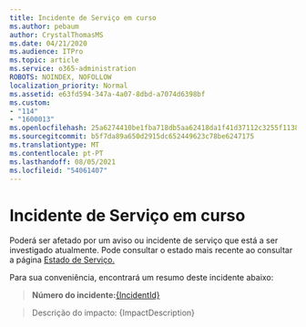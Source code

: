 ```yaml
---
title: Incidente de Serviço em curso
ms.author: pebaum
author: CrystalThomasMS
ms.date: 04/21/2020
ms.audience: ITPro
ms.topic: article
ms.service: o365-administration
ROBOTS: NOINDEX, NOFOLLOW
localization_priority: Normal
ms.assetid: e63fd594-347a-4a07-8dbd-a7074d6398bf
ms.custom:
- "114"
- "1600013"
ms.openlocfilehash: 25a6274410be1fba718db5aa62418da1f41d37112c3255f11386bfef3afa0f45
ms.sourcegitcommit: b5f7da89a650d2915dc652449623c78be6247175
ms.translationtype: MT
ms.contentlocale: pt-PT
ms.lasthandoff: 08/05/2021
ms.locfileid: "54061407"
---
```

# <a name="service-incident-in-progress"></a>Incidente de Serviço em curso

Poderá ser afetado por um aviso ou incidente de serviço que está a ser investigado atualmente. Pode consultar o estado mais recente ao consultar a página [Estado de Serviço.](https://admin.microsoft.com/adminportal/home#/servicehealth)
  
Para sua conveniência, encontrará um resumo deste incidente abaixo:
  
> **Número do incidente:**[{IncidentId}](https://admin.microsoft.com/adminportal/home#/servicehealth)
    
> Descrição do impacto: {ImpactDescription}
